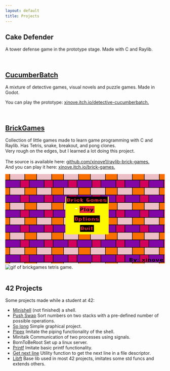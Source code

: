 ```yaml
---
layout: default
title: Projects
---
```


## Cake Defender
A tower defense game in the prototype stage. Made with C and Raylib.

<br>

## [CucumberBatch](https://xinove.itch.io/detective-cucumberbatch)
A mixture of detective games, visual novels and puzzle games. Made in Godot.

You can play the prototype: [xinove.itch.io/detective-cucumberbatch.](https://xinove.itch.io/detective-cucumberbatch)

<br>

## [BrickGames](https://xinove.itch.io/brick-games)
Collection of little games made to learn game programming with C and Raylib. Has Tetris, snake, breakout, and pong clones.
<br>
Very rough on the edges, but I learned a lot doing this project. 
<br><br>
The source is available here: [github.com/xinove1/raylib-brick-games.](https://github.com/xinove1/raylib-brick-games)
<br>
And you can play it here: [xinove.itch.io/brick-games.](https://xinove.itch.io/brick-games)
<br>
<div class="carousel">
  <img src="assets/brick_games.png" alt="Screenshot of brickgames main menu.">
  <img src="assets/brick_games_tetris.gif" alt="gif of brickgames tetris game.">
</div>

<br>

## 42 Projects
Some projects made while a student at 42:
- [Minishell](https://github.com/xinove1/minihell) (not finished) a shell.
- [Push Swap](https://github.com/xinove1/push_swap) Sort numbers on two stacks with a pre-defined number of possible operations.
- [So long](https://github.com/xinove1/so_long) Simple graphical project.
- [Pipex](https://github.com/xinove1/pipex) Imitate the piping functionality of the shell.
-  Minitalk Communication of two processes using signals.
-  BornToBeRoot Set up a linux server.
- [Printf](https://github.com/xinove1/printf) Imitate basic printf functionality.
- [Get next line](https://github.com/xinove1/get_next_line) Utility function to get the next line in a file descriptor.
- [Libft](https://github.com/xinove1/libft) Base lib used in most 42 projects, imitates some std funcs and extends others.
